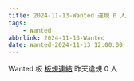 ```yaml
---
title: 2024-11-13-Wanted 違規 0 人
tags:
    - Wanted
abbrlink: 2024-11-13-Wanted
date: Wanted-2024-11-13 12:00:00
---
```

Wanted 板 [板規連結](https://www.ptt.cc/bbs/Wanted/M.1608829773.A.D3B.html)
昨天違規 0 人
